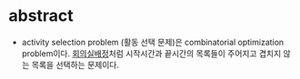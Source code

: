 # abstract

- activity selection problem (활동 선택 문제)은 combinatorial
  optimization
  problem이다. [회의실배정](https://www.acmicpc.net/problem/1931)처럼
  시작시간과 끝시간의 목록들이 주어지고 겹치지 않는 목록을 선택하는
  문제이다.
